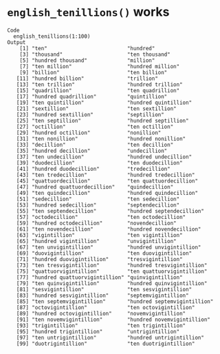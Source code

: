 # `english_tenillions()` works

    Code
      english_tenillions(1:100)
    Output
        [1] "ten"                          "hundred"                     
        [3] "thousand"                     "ten thousand"                
        [5] "hundred thousand"             "million"                     
        [7] "ten million"                  "hundred million"             
        [9] "billion"                      "ten billion"                 
       [11] "hundred billion"              "trillion"                    
       [13] "ten trillion"                 "hundred trillion"            
       [15] "quadrillion"                  "ten quadrillion"             
       [17] "hundred quadrillion"          "quintillion"                 
       [19] "ten quintillion"              "hundred quintillion"         
       [21] "sextillion"                   "ten sextillion"              
       [23] "hundred sextillion"           "septillion"                  
       [25] "ten septillion"               "hundred septillion"          
       [27] "octillion"                    "ten octillion"               
       [29] "hundred octillion"            "nonillion"                   
       [31] "ten nonillion"                "hundred nonillion"           
       [33] "decillion"                    "ten decillion"               
       [35] "hundred decillion"            "undecillion"                 
       [37] "ten undecillion"              "hundred undecillion"         
       [39] "duodecillion"                 "ten duodecillion"            
       [41] "hundred duodecillion"         "tredecillion"                
       [43] "ten tredecillion"             "hundred tredecillion"        
       [45] "quattuordecillion"            "ten quattuordecillion"       
       [47] "hundred quattuordecillion"    "quindecillion"               
       [49] "ten quindecillion"            "hundred quindecillion"       
       [51] "sedecillion"                  "ten sedecillion"             
       [53] "hundred sedecillion"          "septendecillion"             
       [55] "ten septendecillion"          "hundred septendecillion"     
       [57] "octodecillion"                "ten octodecillion"           
       [59] "hundred octodecillion"        "novendecillion"              
       [61] "ten novendecillion"           "hundred novendecillion"      
       [63] "vigintillion"                 "ten vigintillion"            
       [65] "hundred vigintillion"         "unvigintillion"              
       [67] "ten unvigintillion"           "hundred unvigintillion"      
       [69] "duovigintillion"              "ten duovigintillion"         
       [71] "hundred duovigintillion"      "tresvigintillion"            
       [73] "ten tresvigintillion"         "hundred tresvigintillion"    
       [75] "quattuorvigintillion"         "ten quattuorvigintillion"    
       [77] "hundred quattuorvigintillion" "quinvigintillion"            
       [79] "ten quinvigintillion"         "hundred quinvigintillion"    
       [81] "sesvigintillion"              "ten sesvigintillion"         
       [83] "hundred sesvigintillion"      "septemvigintillion"          
       [85] "ten septemvigintillion"       "hundred septemvigintillion"  
       [87] "octovigintillion"             "ten octovigintillion"        
       [89] "hundred octovigintillion"     "novemvigintillion"           
       [91] "ten novemvigintillion"        "hundred novemvigintillion"   
       [93] "trigintillion"                "ten trigintillion"           
       [95] "hundred trigintillion"        "untrigintillion"             
       [97] "ten untrigintillion"          "hundred untrigintillion"     
       [99] "duotrigintillion"             "ten duotrigintillion"        

